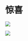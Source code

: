 # 惊喜

![](https://pic2.imgdb.cn/item/6446cb870d2dde577710576f.jpg)

![](https://pic2.imgdb.cn/item/6446cc080d2dde577710c9bf.jpg)

